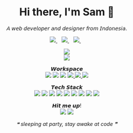 <h1 align='center'>
  Hi there, I'm Sam 👋
</h1>

<p align='center'>
  𝘈 𝘸𝘦𝘣 𝘥𝘦𝘷𝘦𝘭𝘰𝘱𝘦𝘳 𝘢𝘯𝘥 𝘥𝘦𝘴𝘪𝘨𝘯𝘦𝘳 𝘧𝘳𝘰𝘮 𝘐𝘯𝘥𝘰𝘯𝘦𝘴𝘪𝘢.
</p>

<p align='center'>
  <a href="https://www.linkedin.com/in/samuel-andika-94616625b/">
    <img src="https://img.shields.io/badge/LinkedIn-0077B5?style=for-the-badge&logo=linkedin&logoColor=white" />        
  </a>&nbsp;&nbsp;
  <a href="https://instagram.com/samsleepingatparty">
    <img src="https://img.shields.io/badge/Instagram-E4405F?style=for-the-badge&logo=instagram&logoColor=white" />        
  </a>&nbsp;&nbsp;
  <a href="https://twitter.com/ensayiti">
    <img src="https://img.shields.io/badge/Twitter-1DA1F2?style=for-the-badge&logo=twitter&logoColor=white" />        
  </a>&nbsp;&nbsp;
</p>

<p align='center'>
  <a href="#"><img src="https://github-readme-stats.vercel.app/api/top-langs/?username=samsleepingatparty&theme=synthwave&hide_border=true&include_all_commits=false&count_private=false&layout=compact"></a>
  <br>
  <a href="#"><img src="https://github-readme-streak-stats.herokuapp.com/?user=samsleepingatparty&theme=synthwave&hide_border=true"></a>
</p> 

<p align='center'> 
  𝙒𝙤𝙧𝙠𝙨𝙥𝙖𝙘𝙚
  <br/>
  <a href="https://ubuntu.com/"><img src="https://img.shields.io/badge/Ubuntu-E95420?style=for-the-badge&logo=ubuntu&logoColor=white" /></a>
   <a href="https://code.visualstudio.com/"><img src="https://img.shields.io/badge/Visual_Studio_Code-0078D4?style=for-the-badge&logo=visual%20studio%20code&logoColor=white" /></a>
  <a href="https://git-scm.com/"><img src="https://img.shields.io/badge/GIT-E44C30?style=for-the-badge&logo=git&logoColor=white" /></a>
  <a href="https://www.netlify.com/"><img src="https://img.shields.io/badge/netlify-%23000000.svg?style=for-the-badge&logo=netlify&logoColor=#00C7B7" />
  <a href="https://www.vercel.com/"><img src="https://img.shields.io/badge/Vercel-000000?style=for-the-badge&logo=vercel&logoColor=white" />
  <a href="https://www.figma.com/"><img src="https://img.shields.io/badge/figma-%23F24E1E.svg?style=for-the-badge&logo=figma&logoColor=white" /></a>
    
  </a>
  
</p>

<p align='center'> 
  𝙏𝙚𝙘𝙝 𝙎𝙩𝙖𝙘𝙠
  <br/>
  <a href="https://www.javascript.com/"><img src="https://img.shields.io/badge/javascript-%23323330.svg?style=for-the-badge&logo=javascript&logoColor=%23F7DF1E" /></a>
  <a href="https://nodejs.org/en/"><img src="https://img.shields.io/badge/node.js-6DA55F?style=for-the-badge&logo=node.js&logoColor=white" /></a>
  <a href="https://reactjs.org/"><img src="https://img.shields.io/badge/react-%2320232a.svg?style=for-the-badge&logo=react&logoColor=%2361DAFB" /></a>
  <a href="https://nextjs.org/"><img src="https://img.shields.io/badge/Next-black?style=for-the-badge&logo=next.js&logoColor=white" /></a>
  <a href="https://sass-lang.com/"><img src="https://img.shields.io/badge/Sass-CC6699?style=for-the-badge&logo=sass&logoColor=white" /></a>
  <a href="https://tailwindcss.com/"><img src="https://img.shields.io/badge/tailwindcss-%2338B2AC.svg?style=for-the-badge&logo=tailwind-css&logoColor=white" /></a>
  <a href="https://mui.com/"><img src="https://img.shields.io/badge/Material%20UI-007FFF?style=for-the-badge&logo=mui&logoColor=white" /></a>
  <a href="https://chakra-ui.com/"><img src="https://img.shields.io/badge/Chakra--UI-319795?style=for-the-badge&logo=chakra-ui&logoColor=white" /></a>
  <a href="https://www.firebase.google.com/"><img src="https://img.shields.io/badge/firebase-ffca28?style=for-the-badge&logo=firebase&logoColor=black" /></a>
</p>

<p align='center'>
  𝙃𝙞𝙩 𝙢𝙚 𝙪𝙥!
  <br>
  <a href="mailto:sleepingatparty.society@gmail.com"><img src="https://img.shields.io/badge/Gmail-D14836?style=for-the-badge&logo=gmail&logoColor=white" /></a>
  <a href="https://sam.sleepingatparty.xyz"><img src="https://img.shields.io/badge/website-000000?style=for-the-badge&logo=About.me&logoColor=white" /></a>
</p>
<p align='center'>
  <i>❝ sleeping at party, stay awake at code ❞</i>
</p>

